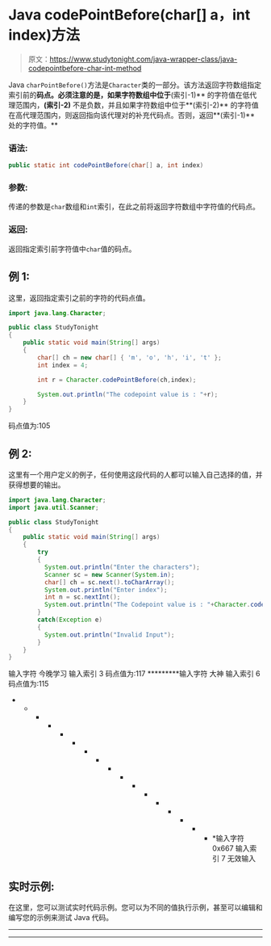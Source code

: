 # Java codePointBefore(char[] a，int index)方法

> 原文：<https://www.studytonight.com/java-wrapper-class/java-codepointbefore-char-int-method>

Java `charPointBefore()`方法是`Character`类的一部分。该方法返回字符数组指定索引前的**码点。必须注意的是，如果字符数组中位于**(索引-1)** 的字符值在低代理范围内，**(索引-2)** 不是负数，并且如果字符数组中位于**(索引-2)** 的字符值在高代理范围内，则返回指向该代理对的补充代码点。否则，返回**(索引-1)** 处的字符值。**

### 语法:

```java
public static int codePointBefore(char[] a, int index) 
```

### 参数:

传递的参数是`char`数组和`int`索引，在此之前将返回字符数组中字符值的代码点。

### 返回:

返回指定索引前字符值中`char`值的码点。

## 例 1:

这里，返回指定索引之前的字符的代码点值。

```java
import java.lang.Character;

public class StudyTonight
{  
    public static void main(String[] args) 
    {  
        char[] ch = new char[] { 'm', 'o', 'h', 'i', 't' };
        int index = 4;  

        int r = Character.codePointBefore(ch,index);

        System.out.println("The codepoint value is : "+r);
    }  
}
```

码点值为:105

## 例 2:

这里有一个用户定义的例子，任何使用这段代码的人都可以输入自己选择的值，并获得想要的输出。

```java
import java.lang.Character;
import java.util.Scanner;

public class StudyTonight
{  
    public static void main(String[] args) 
    {  
        try
        {
          System.out.println("Enter the characters");
          Scanner sc = new Scanner(System.in);
          char[] ch = sc.next().toCharArray();
          System.out.println("Enter index");
          int n = sc.nextInt();
          System.out.println("The Codepoint value is : "+Character.codePointBefore(ch,n));  
        }
        catch(Exception e)
        {
          System.out.println("Invalid Input");
        }
    }  
}
```

输入字符
今晚学习
输入索引
3
码点值为:117
*********输入字符
大神
输入索引
6
码点值为:115
* * * * * * * * * * * * * * * * * *输入字符
0x667
输入索引
7
无效输入

## 实时示例:

在这里，您可以测试实时代码示例。您可以为不同的值执行示例，甚至可以编辑和编写您的示例来测试 Java 代码。

* * *

* * *